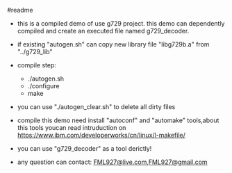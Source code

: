 #readme

* this is a compiled demo of use g729 project. this demo can dependently compiled and create an executed file named g729_decoder.
* if existing "autogen.sh" can copy new library file "libg729b.a" from "../g729_lib"

* compile step:
	* ./autogen.sh
	* ./configure
	* make
* you can use "./autogen_clear.sh" to delete all dirty files

* compile this demo need install "autoconf" and "automake" tools,about this tools youcan read intruduction on https://www.ibm.com/developerworks/cn/linux/l-makefile/

* you can use "g729_decoder" as a tool derictly!



* any question can contact:  FML927@live.com,FML927@gmail.com








